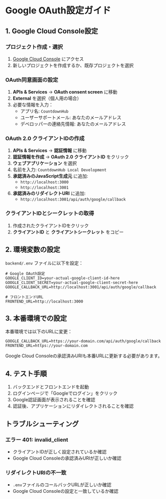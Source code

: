 # Google OAuth設定ガイド

## 1. Google Cloud Console設定

### プロジェクト作成・選択
1. [Google Cloud Console](https://console.cloud.google.com/) にアクセス
2. 新しいプロジェクトを作成するか、既存プロジェクトを選択

### OAuth同意画面の設定
1. **APIs & Services** → **OAuth consent screen** に移動
2. **External** を選択（個人用の場合）
3. 必要な情報を入力：
   - アプリ名: `CountdownHub`
   - ユーザーサポートメール: あなたのメールアドレス
   - デベロッパーの連絡先情報: あなたのメールアドレス

### OAuth 2.0 クライアントIDの作成
1. **APIs & Services** → **認証情報** に移動
2. **認証情報を作成** → **OAuth 2.0 クライアントID** をクリック
3. **ウェブアプリケーション** を選択
4. 名前を入力: `CountdownHub Local Development`
5. **承認済みのJavaScript生成元** に追加:
   - `http://localhost:3000`
   - `http://localhost:3001`
6. **承認済みのリダイレクトURI** に追加:
   - `http://localhost:3001/api/auth/google/callback`

### クライアントIDとシークレットの取得
1. 作成されたクライアントIDをクリック
2. **クライアントID** と **クライアントシークレット** をコピー

## 2. 環境変数の設定

`backend/.env` ファイルに以下を設定：

```env
# Google OAuth設定
GOOGLE_CLIENT_ID=your-actual-google-client-id-here
GOOGLE_CLIENT_SECRET=your-actual-google-client-secret-here
GOOGLE_CALLBACK_URL=http://localhost:3001/api/auth/google/callback

# フロントエンドURL
FRONTEND_URL=http://localhost:3000
```

## 3. 本番環境での設定

本番環境では以下のURLに変更：

```env
GOOGLE_CALLBACK_URL=https://your-domain.com/api/auth/google/callback
FRONTEND_URL=https://your-domain.com
```

Google Cloud Consoleの承認済みURIも本番URLに更新する必要があります。

## 4. テスト手順

1. バックエンドとフロントエンドを起動
2. ログインページで「Googleでログイン」をクリック
3. Google認証画面が表示されることを確認
4. 認証後、アプリケーションにリダイレクトされることを確認

## トラブルシューティング

### エラー 401: invalid_client
- クライアントIDが正しく設定されているか確認
- Google Cloud Consoleの承認済みURIが正しいか確認

### リダイレクトURIの不一致
- `.env`ファイルのコールバックURLが正しいか確認
- Google Cloud Consoleの設定と一致しているか確認